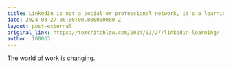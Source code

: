 ```yaml
---
title: LinkedIn is not a social or professional network, it's a learning network
date: 2024-03-27 00:00:00.000000000 Z
layout: post-external
original_link: https://tomcritchlow.com/2024/03/27/linkedin-learning/
author: 100063
---
```


The world of work is changing.


